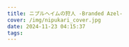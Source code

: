 ```yaml
---
title: ニプルヘイムの狩人 -Branded Azel-
cover: /img/nipukari_cover.jpg
date: 2024-11-23 04:15:37
tags:
---
```

